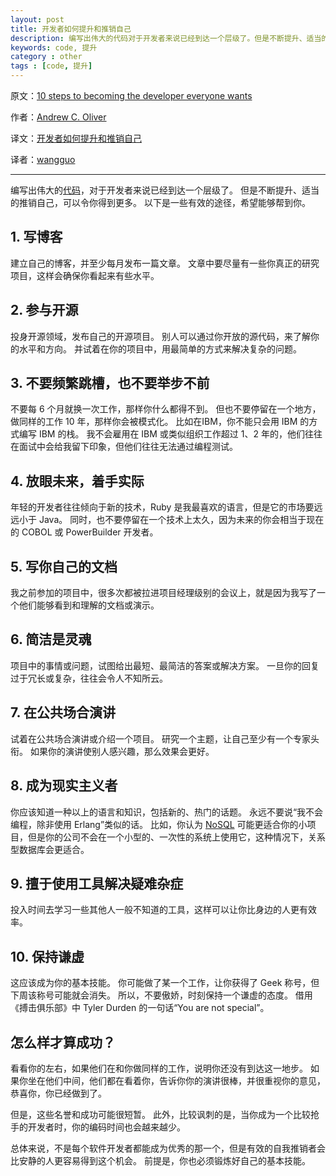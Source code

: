 ```yaml
---
layout: post
title: 开发者如何提升和推销自己
description: 编写出伟大的代码对于开发者来说已经到达一个层级了。但是不断提升、适当的推销自己，可以令你得到更多。以下是一些有效的途径，希望能够帮到你。
keywords: code, 提升
category : other
tags : [code, 提升]
---
```


原文：[10 steps to becoming the developer everyone wants](http://podcasts.infoworld.com/d/application-development/10-steps-becoming-the-developer-everyone-wants-214462?_kip_ipx=1315025699-1363837701)

作者：[Andrew C. Oliver](http://podcasts.infoworld.com/author-bios/andrew-c-oliver)

译文：[开发者如何提升和推销自己](http://justjavac.com/other/2013/03/21/10-steps-becoming-the-developer-everyone-wants.html)

译者：[wangguo](http://wangguo.iteye.com/)

----------------------------------------------------

编写出伟大的[代码](http://justjavac.iteye.com/category/249538)，对于开发者来说已经到达一个层级了。
但是不断提升、适当的推销自己，可以令你得到更多。
以下是一些有效的途径，希望能够帮到你。 

## 1. 写博客 

建立自己的博客，并至少每月发布一篇文章。
文章中要尽量有一些你真正的研究项目，这样会确保你看起来有些水平。 

## 2. 参与开源 

投身开源领域，发布自己的开源项目。
别人可以通过你开放的源代码，来了解你的水平和方向。
并试着在你的项目中，用最简单的方式来解决复杂的问题。 

## 3. 不要频繁跳槽，也不要举步不前 

不要每 6 个月就换一次工作，那样你什么都得不到。
但也不要停留在一个地方，做同样的工作 10 年，那样你会被模式化。
比如在IBM，你不能只会用 IBM 的方式编写 IBM 的栈。
我不会雇用在 IBM 或类似组织工作超过 1、2 年的，他们往往在面试中会给我留下印象，但他们往往无法通过编程测试。 

## 4. 放眼未来，着手实际 

年轻的开发者往往倾向于新的技术，Ruby 是我最喜欢的语言，但是它的市场要远远小于 Java。
同时，也不要停留在一个技术上太久，因为未来的你会相当于现在的 COBOL 或 PowerBuilder 开发者。 

## 5. 写你自己的文档 

我之前参加的项目中，很多次都被拉进项目经理级别的会议上，就是因为我写了一个他们能够看到和理解的文档或演示。 

## 6. 简洁是灵魂 

项目中的事情或问题，试图给出最短、最简洁的答案或解决方案。
一旦你的回复过于冗长或复杂，往往会令人不知所云。 

## 7. 在公共场合演讲 

试着在公共场合演讲或介绍一个项目。
研究一个主题，让自己至少有一个专家头衔。
如果你的演讲使别人感兴趣，那么效果会更好。 

## 8. 成为现实主义者 

你应该知道一种以上的语言和知识，包括新的、热门的话题。
永远不要说“我不会编程，除非使用 Erlang”类似的话。
比如，你认为 [NoSQL](http://justjavac.com/nosql/2012/04/13/redis-persistence-demystified.html) 可能更适合你的小项目，但是你的公司不会在一个小型的、一次性的系统上使用它，这种情况下，关系型数据库会更适合。 

## 9. 擅于使用工具解决疑难杂症 

投入时间去学习一些其他人一般不知道的工具，这样可以让你比身边的人更有效率。 

## 10. 保持谦虚 

这应该成为你的基本技能。
你可能做了某一个工作，让你获得了 Geek 称号，但下周该称号可能就会消失。
所以，不要傲娇，时刻保持一个谦虚的态度。
借用《搏击俱乐部》中 Tyler Durden 的一句话“You are not special”。 

## 怎么样才算成功？ 

看看你的左右，如果他们在和你做同样的工作，说明你还没有到达这一地步。
如果你坐在他们中间，他们都在看着你，告诉你你的演讲很棒，并很重视你的意见，恭喜你，你已经做到了。 

但是，这些名誉和成功可能很短暂。
此外，比较讽刺的是，当你成为一个比较抢手的开发者时，你的编码时间也会越来越少。 

总体来说，不是每个软件开发者都能成为优秀的那一个，但是有效的自我推销者会比安静的人更容易得到这个机会。
前提是，你也必须锻炼好自己的基本技能。 
